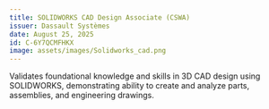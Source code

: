 ```yaml
---
title: SOLIDWORKS CAD Design Associate (CSWA)
issuer: Dassault Systèmes
date: August 25, 2025
id: C-6Y7QCMFHKX
image: assets/images/Solidworks_cad.png
---
```

Validates foundational knowledge and skills in 3D CAD design using SOLIDWORKS, demonstrating ability to create and analyze parts, assemblies, and engineering drawings.
